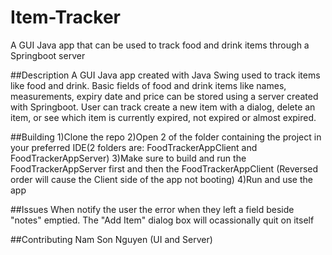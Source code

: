 # Item-Tracker
A GUI Java app that can be used to track food and drink items through a Springboot server

##Description
A GUI Java app created with Java Swing used to track items like food and drink. Basic fields of food and drink items like names, measurements, expiry date and price can be stored 
using a server created with Springboot. User can track create a new item with a dialog, delete an item, or see which item is currently expired, not expired or almost expired. 

##Building
1)Clone the repo
2)Open 2 of the folder containing the project in your preferred IDE(2 folders are: FoodTrackerAppClient and FoodTrackerAppServer)
3)Make sure to build and run the FoodTrackerAppServer first and then the FoodTrackerAppClient (Reversed order will cause the Client side of the app not booting)
4)Run and use the app

##Issues
When notify the user the error when they left a field beside "notes" emptied. The "Add Item" dialog box will ocassionally quit on itself

##Contributing
Nam Son Nguyen (UI and Server)
